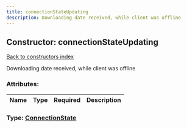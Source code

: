 ```yaml
---
title: connectionStateUpdating
description: Downloading date received, while client was offline
---
```

## Constructor: connectionStateUpdating  
[Back to constructors index](index.md)



Downloading date received, while client was offline

### Attributes:

| Name     |    Type       | Required | Description |
|----------|---------------|----------|-------------|



### Type: [ConnectionState](../types/ConnectionState.md)


